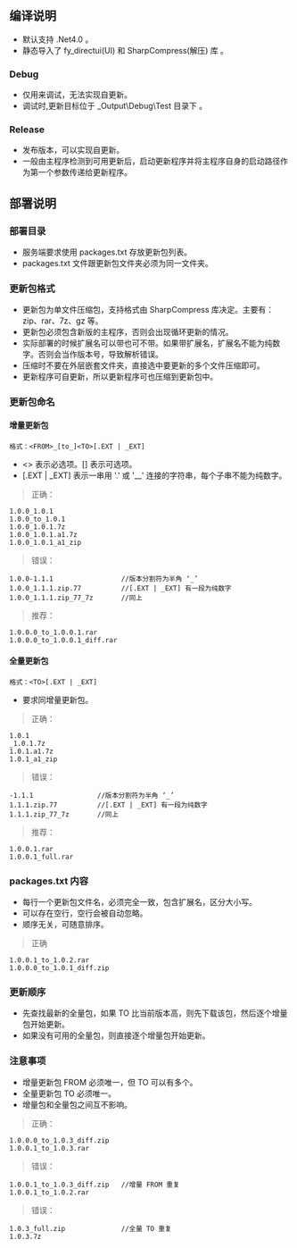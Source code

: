 ## 编译说明
- 默认支持 .Net4.0 。
- 静态导入了 fy_directui(UI) 和 SharpCompress(解压) 库 。
### Debug
- 仅用来调试，无法实现自更新。
- 调试时,更新目标位于 _Output\Debug\Test 目录下 。
### Release
- 发布版本，可以实现自更新。
- 一般由主程序检测到可用更新后，启动更新程序并将主程序自身的启动路径作为第一个参数传递给更新程序。

## 部署说明
### 部署目录
- 服务端要求使用 packages.txt 存放更新包列表。
- packages.txt 文件跟更新包文件夹必须为同一文件夹。

### 更新包格式
- 更新包为单文件压缩包，支持格式由 SharpCompress 库决定。主要有：zip、rar、7z、gz 等。
- 更新包必须包含新版的主程序，否则会出现循环更新的情况。
- 实际部署的时候扩展名可以带也可不带。如果带扩展名，扩展名不能为纯数字。否则会当作版本号，导致解析错误。
- 压缩时不要在外层嵌套文件夹，直接选中要更新的多个文件压缩即可。
- 更新程序可自更新，所以更新程序可也压缩到更新包中。

### 更新包命名
#### 增量更新包
```
格式：<FROM>_[to_]<TO>[.EXT | _EXT]
```
- <> 表示必选项。[] 表示可选项。
- [.EXT | _EXT] 表示一串用 '.' 或 '__' 连接的字符串，每个子串不能为纯数字。

> 正确：
```
1.0.0_1.0.1
1.0.0_to_1.0.1
1.0.0_1.0.1.7z
1.0.0_1.0.1.a1.7z
1.0.0_1.0.1_a1_zip
```
> 错误：
```
1.0.0-1.1.1                 //版本分割符为半角 ‘_’
1.0.0_1.1.1.zip.77          //[.EXT | _EXT] 有一段为纯数字
1.0.0_1.1.1.zip_77_7z       //同上
```
> 推荐：
```
1.0.0.0_to_1.0.0.1.rar
1.0.0.0_to_1.0.0.1_diff.rar
```

#### 全量更新包
```
格式：<TO>[.EXT | _EXT]
```
- 要求同增量更新包。

> 正确：
```
1.0.1
_1.0.1.7z
1.0.1.a1.7z
1.0.1_a1_zip
```
> 错误：
```
-1.1.1                //版本分割符为半角 ‘_’
1.1.1.zip.77          //[.EXT | _EXT] 有一段为纯数字
1.1.1.zip_77_7z       //同上
```
> 推荐：
```
1.0.0.1.rar
1.0.0.1_full.rar
```

### packages.txt 内容
- 每行一个更新包文件名，必须完全一致，包含扩展名，区分大小写。
- 可以存在空行，空行会被自动忽略。
- 顺序无关，可随意排序。

> 正确
```
1.0.0.1_to_1.0.2.rar
1.0.0.0_to_1.0.1_diff.zip
```

### 更新顺序
- 先查找最新的全量包，如果 TO 比当前版本高，则先下载该包，然后逐个增量包开始更新。
- 如果没有可用的全量包，则直接逐个增量包开始更新。

### 注意事项
- 增量更新包 FROM 必须唯一，但 TO 可以有多个。
- 全量更新包 TO 必须唯一。
- 增量包和全量包之间互不影响。

> 正确：
```
1.0.0.0_to_1.0.3_diff.zip
1.0.0.1_to_1.0.3.rar
```
> 错误：
```
1.0.0.1_to_1.0.3_diff.zip   //增量 FROM 重复
1.0.0.1_to_1.0.2.rar
```
> 错误：
```
1.0.3_full.zip              //全量 TO 重复
1.0.3.7z
```
